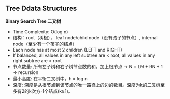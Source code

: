 ## Tree Ddata Structures

**Binary Search Tree 二叉树**
- Time Complexity: O(log n)
- 结构：root（树根）， leaf node/child node（没有孩子的节点）, internal node（至少有一个孩子的结点）
- Each node has at most 2 children (LEFT and RIGHT)
- If balanced, all values in any left subtree are < root, all values in any right subtree are > root
- 节点数量: 所有左子树和右子树节点数的和，加上根节点 -> N = LN + RN + 1 -> recursion
- 最小高度: 在平衡二叉树中，h = log n
- 深度: 深度是从根节点到该节点的唯一路径上的边的数目。深度为k的二叉树至多有2的k次方-1个结点(k≥1)。
